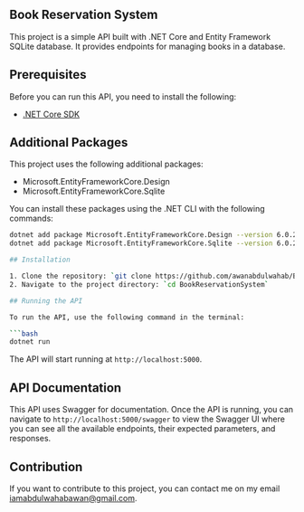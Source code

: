 ## Book Reservation System

This project is a simple API built with .NET Core and Entity Framework SQLite database. It provides endpoints for managing books in a database.

## Prerequisites

Before you can run this API, you need to install the following:

- [.NET Core SDK](https://dotnet.microsoft.com/en-us/download/dotnet/7.0)

## Additional Packages

This project uses the following additional packages:

- Microsoft.EntityFrameworkCore.Design
- Microsoft.EntityFrameworkCore.Sqlite

You can install these packages using the .NET CLI with the following commands:

```bash
dotnet add package Microsoft.EntityFrameworkCore.Design --version 6.0.2
dotnet add package Microsoft.EntityFrameworkCore.Sqlite --version 6.0.2

## Installation

1. Clone the repository: `git clone https://github.com/awanabdulwahab/BookReservationSystem.git`
2. Navigate to the project directory: `cd BookReservationSystem`

## Running the API

To run the API, use the following command in the terminal:

```bash
dotnet run
```

The API will start running at `http://localhost:5000`.

## API Documentation

This API uses Swagger for documentation. Once the API is running, you can navigate to `http://localhost:5000/swagger` to view the Swagger UI where you can see all the available endpoints, their expected parameters, and responses.

## Contribution
If you want to contribute to this project, you can contact me on my email iamabdulwahabawan@gmail.com.

